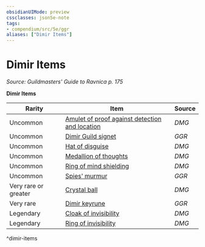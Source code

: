 ```yaml
---
obsidianUIMode: preview
cssclasses: json5e-note
tags:
- compendium/src/5e/ggr
aliases: ["Dimir Items"]
---
```

# Dimir Items
*Source: Guildmasters' Guide to Ravnica p. 175* 

**Dimir Items**

| Rarity | Item | Source |
|--------|------|--------|
| Uncommon | [Amulet of proof against detection and location](2-Mechanics/CLI/items/amulet-of-proof-against-detection-and-location.md) | *DMG* |
| Uncommon | [Dimir Guild signet](2-Mechanics/CLI/items/dimir-guild-signet-ggr.md) | *GGR* |
| Uncommon | [Hat of disguise](2-Mechanics/CLI/items/hat-of-disguise.md) | *DMG* |
| Uncommon | [Medallion of thoughts](2-Mechanics/CLI/items/medallion-of-thoughts.md) | *DMG* |
| Uncommon | [Ring of mind shielding](2-Mechanics/CLI/items/ring-of-mind-shielding.md) | *DMG* |
| Uncommon | [Spies' murmur](2-Mechanics/CLI/items/spies-murmur-ggr.md) | *GGR* |
| Very rare or greater | [Crystal ball](2-Mechanics/CLI/items/crystal-ball.md) | *DMG* |
| Very rare | [Dimir keyrune](2-Mechanics/CLI/items/dimir-keyrune-ggr.md) | *GGR* |
| Legendary | [Cloak of invisibility](2-Mechanics/CLI/items/cloak-of-invisibility.md) | *DMG* |
| Legendary | [Ring of invisibility](2-Mechanics/CLI/items/ring-of-invisibility.md) | *DMG* |
^dimir-items